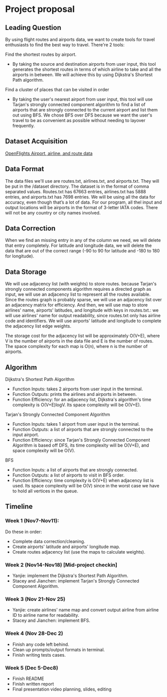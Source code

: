 # Project proposal 

## Leading Question 
By using flight routes and airports data, we want to create tools for travel enthusiasts to find the best way to travel. There're 2 tools: 

Find the shortest routes by airport. 
   * By taking the source and destination airports from user input, this tool generates the shortest routes in terms of which airline to take and all the airports in between. We will achieve this by using Dijkstra's Shortest Path algorithm. 

Find a cluster of places that can be visited in order
   * By taking the user's nearest airport from user input, this tool will use Tarjan's strongly connected component algorithm to find a list of airports that are strongly connected to the current airport and list them out using BFS. We chose BFS over DFS because we want the user's travel to be as convenient as possible without needing to layover frequently. 


## Dataset Acquisition
[OpenFlights Airport, airline, and route data](https://openflights.org/data.html)


## Data Format
The data files we'll use are routes.txt, airlines.txt, and airports.txt. They will be put in the /dataset directory. The dataset is in the format of comma separated values. Routes.txt has 67663 entries, airlines.txt has 5888 entries, and airports.txt has 7698 entries. We will be using all the data for accuracy, even though that’s a lot of data. 
For our program, all thel input and output locations will be airports in the format of 3-letter IATA codes. There will not be any country or city names involved. 


## Data Correction
When we find an missing entry in any of the column we need, we will delete that entry completely. For latitude and longitude data, we will delete the data that are out of the correct range (-90 to 90 for latitude and -180 to 180 for longitude). 


## Data Storage
We will use adjacency list (with weights) to store routes. because Tarjan's strongly connected components algorithm requires a directed graph as input, we will use an adjacency list to represent all the routes available. Since the routes graph is probably sparse, we will use an adjacency list over an adjacency matrix for efficiency. And then, we will use map to store airlines' name, airports' latitudes, and longitude with keys in routes.txt.: we will use airlines' name for output readability, since routes.txt only has airline code and identifiers. We will use airports' latitude and longitude to complete the adjacency list edge weights. 

The storage cost for the adjacency list will be approximately O(V+E), where V is the number of airports in the data file and E is the number of routes. The space complexity for each map is O(n), where n is the number of airports. 


## Algorithm 
Dijkstra's Shortest Path Algorithm
   * Function Inputs: takes 2 airports from user input in the terminal. 
   * Function Outputs: prints the airlines and airports in between. 
   * Function Efficiency: for an adjacency list, Dijkstra's algorithm's time complexity is O(V+E)logV. Its space complexity will be O(V+E). 

Tarjan's Strongly Connected Component Algorithm
   * Function Inputs: takes 1 airport from user input in the terminal. 
   * Function Outputs: a list of airports that are strongly connected to the input airport.  
   * Function Efficiency: since Tarjan's Strongly Connected Component Algorithm is based off DFS, its time complexity will be O(V+E), and space complexity will be O(V). 

BFS
   * Function Inputs: a list of airports that are strongly connected.
   * Function Outputs: a list of airports to visit in BFS order.
   * Function Efficiency: time complexity is O(V+E) when adjacency list is used. Its space complexity will be O(V) since in the worst case we have to hold all vertices in the queue. 


## Timeline
### Week 1 (Nov7-Nov11):
Do these in order: 
* Complete data correction/cleaning. 
* Create airports' latitude and airports' longitude map. 
* Create routes adjacency list (use the maps to calculate weights). 


### Week 2 (Nov14-Nov18) [Mid-project checkin]
* Yanjie: implement the Dijkstra's Shortest Path Algorithm. 
* Stacey and Jianchen: implement Tarjan's Strongly Connected Component Algorithm. 


### Week 3 (Nov 21-Nov 25)
* Yanjie: create airlines' name map and convert output airline from airline ID to airline name for readability. 
* Stacey and Jianchen: implement BFS. 


### Week 4 (Nov 28-Dec 2)
* Finish any code left behind. 
* Clean up prompts/output formats in terminal. 
* Finish writing tests cases. 


### Week 5 (Dec 5-Dec8)
* Finish README
* Finish written report
* Final presentation video planning, slides, editing